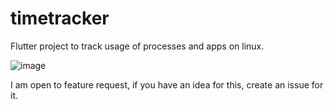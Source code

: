 # timetracker

Flutter project to track usage of processes and apps on linux.

![image](https://user-images.githubusercontent.com/26662510/114016752-75c99580-986b-11eb-8ad1-c2f76d1ef1c9.png)

I am open to feature request, if you have an idea for this, create an issue for it.

